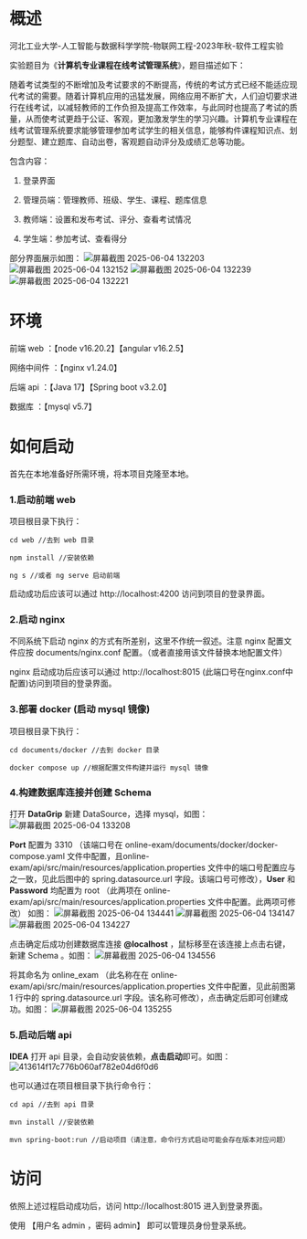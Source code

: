 # 概述
河北工业大学-人工智能与数据科学学院-物联网工程-2023年秋-软件工程实验 

实验题目为《**计算机专业课程在线考试管理系统**》，题目描述如下：

随着考试类型的不断增加及考试要求的不断提高，传统的考试方式已经不能适应现代考试的需要。随着计算机应用的迅猛发展，网络应用不断扩大，人们迫切要求进行在线考试，以减轻教师的工作负担及提高工作效率，与此同时也提高了考试的质量，从而使考试更趋于公证、客观，更加激发学生的学习兴趣。计算机专业课程在线考试管理系统要求能够管理参加考试学生的相关信息，能够构件课程知识点、划分题型、建立题库、自动出卷，客观题自动评分及成绩汇总等功能。

包含内容：
1. 登录界面

2. 管理员端：管理教师、班级、学生、课程、题库信息

3. 教师端：设置和发布考试、评分、查看考试情况

4. 学生端：参加考试、查看得分

部分界面展示如图：
![屏幕截图 2025-06-04 132203](https://github.com/user-attachments/assets/5b953dca-480b-4dca-bc80-13d20f3bc139)
![屏幕截图 2025-06-04 132152](https://github.com/user-attachments/assets/9c10cd37-839b-461b-8327-5ed674fac67a)
![屏幕截图 2025-06-04 132239](https://github.com/user-attachments/assets/0631f61c-2095-4470-b025-6109c0492cb5)
![屏幕截图 2025-06-04 132221](https://github.com/user-attachments/assets/a54aad01-1136-455f-acac-577fa05ae06c)


# 环境
前端 web ：【node v16.20.2】【angular v16.2.5】

网络中间件 ：【nginx v1.24.0】

后端 api ：【Java 17】【Spring boot v3.2.0】

数据库 ：【mysql v5.7】

# 如何启动
首先在本地准备好所需环境，将本项目克隆至本地。

### 1.启动前端 web
项目根目录下执行：
```
cd web //去到 web 目录
```
```
npm install //安装依赖
```
```
ng s //或者 ng serve 启动前端
```
启动成功后应该可以通过 http://localhost:4200 访问到项目的登录界面。

### 2.启动 nginx
不同系统下启动 nginx 的方式有所差别，这里不作统一叙述。注意 nginx 配置文件应按 documents/nginx.conf 配置。（或者直接用该文件替换本地配置文件）

nginx 启动成功后应该可以通过 http://localhost:8015 (此端口号在nginx.conf中配置)访问到项目的登录界面。

### 3.部署 docker (启动 mysql 镜像)
项目根目录下执行：
```
cd documents/docker //去到 docker 目录
```
```
docker compose up //根据配置文件构建并运行 mysql 镜像
```
### 4.构建数据库连接并创建 Schema
打开 **DataGrip** 新建 DataSource，选择 mysql，如图：
![屏幕截图 2025-06-04 133208](https://github.com/user-attachments/assets/c61e8eeb-cc38-49c0-8aed-cd668743fdf3)

**Port** 配置为 3310 （该端口号在 online-exam/documents/docker/docker-compose.yaml 文件中配置，且online-exam/api/src/main/resources/application.properties 文件中的端口号配置应与之一致，见此后图中的  spring.datasource.url 字段。该端口号可修改），**User** 和 **Password** 均配置为 root （此两项在 online-exam/api/src/main/resources/application.properties 文件中配置。此两项可修改） 如图：
![屏幕截图 2025-06-04 134441](https://github.com/user-attachments/assets/da476223-3784-4e25-8229-2ea77aa1114e)
![屏幕截图 2025-06-04 134147](https://github.com/user-attachments/assets/56f53ee7-cffe-436f-b4f5-1dff6f841e42)
![屏幕截图 2025-06-04 134227](https://github.com/user-attachments/assets/d25158c4-e8bb-46fe-9a3d-d4a0a3f47792)

点击确定后成功创建数据库连接 **@localhost** ，鼠标移至在该连接上点击右键，新建 Schema 。如图：
![屏幕截图 2025-06-04 134556](https://github.com/user-attachments/assets/5cef808d-81ee-4e5e-97e4-1688b89e9ff6)

将其命名为 online_exam （此名称在在 online-exam/api/src/main/resources/application.properties 文件中配置，见此前图第 1 行中的 spring.datasource.url 字段。该名称可修改），点击确定后即可创建成功。如图：
![屏幕截图 2025-06-04 135255](https://github.com/user-attachments/assets/0a6b7ebc-d73e-4eed-b55a-59f567d401c9)


### 5.启动后端 api
**IDEA** 打开 api 目录，会自动安装依赖，**点击启动**即可。如图：
![413614f17c776b060af782e04d6f0d6](https://github.com/user-attachments/assets/7f4a32e6-e2e3-44d6-a53c-f54901ef90fc)

也可以通过在项目根目录下执行命令行：
```
cd api //去到 api 目录
```
```
mvn install //安装依赖
```
```
mvn spring-boot:run //启动项目（请注意，命令行方式启动可能会存在版本对应问题）
```

# 访问
依照上述过程启动成功后，访问 http://localhost:8015 进入到登录界面。

使用 【用户名 admin ，密码 admin】 即可以管理员身份登录系统。 
